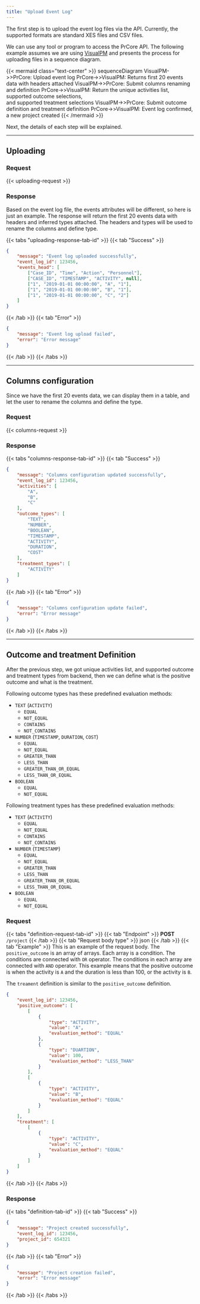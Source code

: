 ```yaml
---
title: "Upload Event Log"
---
```


The first step is to upload the event log files via the API. Currently, the supported formats are standard XES files and CSV files.

We can use any tool or program to access the PrCore API. The following example assumes we are using [VisualPM](https://github.com/VisualPM) and presents the process for uploading files in a sequence diagram.

{{< mermaid class="text-center" >}}
sequenceDiagram
    VisualPM->>PrCore: Upload event log
    PrCore->>VisualPM: Returns first 20 events data with headers attached
    VisualPM->>PrCore: Submit columns renaming and definition
    PrCore->>VisualPM: Return the unique activities list, <br>supported outcome selections, <br>and supported treatment selections
    VisualPM->>PrCore: Submit outcome definition and treatment definition
    PrCore->>VisualPM: Event log confirmed, a new project created
{{< /mermaid >}}

Next, the details of each step will be explained.

---

## Uploading

### Request

{{< uploading-request >}}

### Response

Based on the event log file, the events attributes will be different, so here is just an example. The response will return the first 20 events data with headers and inferred types attached. The headers and types will be used to rename the columns and define type.

{{< tabs "uploading-response-tab-id" >}}
{{< tab "Success" >}}
```json
{
    "message": "Event log uploaded successfully",
    "event_log_id": 123456,
    "events_head": [
        ["Case_ID", "Time", "Action", "Personnel"],
        ["CASE_ID", "TIMESTAMP", "ACTIVITY", null],
        ["1", "2019-01-01 00:00:00", "A", "1"],
        ["1", "2019-01-01 00:00:00", "B", "1"],
        ["1", "2019-01-01 00:00:00", "C", "2"]
    ]
}
```
{{< /tab >}}
{{< tab "Error" >}}
```json
{
    "message": "Event log upload failed",
    "error": "Error message"
}
```
{{< /tab >}}
{{< /tabs >}}

---

## Columns configuration

Since we have the first 20 events data, we can display them in a table, and let the user to rename the columns and define the type.

### Request

{{< columns-request >}}

### Response

{{< tabs "columns-response-tab-id" >}}
{{< tab "Success" >}}
```json
{
    "message": "Columns configuration updated successfully",
    "event_log_id": 123456,
    "activities": [
        "A",
        "B",
        "C"
    ],
    "outcome_types": [
        "TEXT",
        "NUMBER",
        "BOOLEAN",
        "TIMESTAMP",
        "ACTIVITY",
        "DURATION",
        "COST"
    ],
    "treatment_types": [
        "ACTIVITY"
    ]
}
```
{{< /tab >}}
{{< tab "Error" >}}
```json
{
    "message": "Columns configuration update failed",
    "error": "Error message"
}
```
{{< /tab >}}
{{< /tabs >}}

---

## Outcome and treatment Definition

After the previous step, we got unique activities list, and supported outcome and treatment types from backend, then we can define what is the positive outcome and what is the treatment.

Following outcome types has these predefined evaluation methods:

- `TEXT` (`ACTIVITY`)
    - `EQUAL`
    - `NOT_EQUAL`
    - `CONTAINS`
    - `NOT_CONTAINS`
- `NUMBER` (`TIMESTAMP`, `DURATION`, `COST`)
    - `EQUAL`
    - `NOT_EQUAL`
    - `GREATER_THAN`
    - `LESS_THAN`
    - `GREATER_THAN_OR_EQUAL`
    - `LESS_THAN_OR_EQUAL`
- `BOOLEAN`
    - `EQUAL`
    - `NOT_EQUAL`

Following treatment types has these predefined evaluation methods:

- `TEXT` (`ACTIVITY`)
    - `EQUAL`
    - `NOT_EQUAL`
    - `CONTAINS`
    - `NOT_CONTAINS`
- `NUMBER` (`TIMESTAMP`)
    - `EQUAL`
    - `NOT_EQUAL`
    - `GREATER_THAN`
    - `LESS_THAN`
    - `GREATER_THAN_OR_EQUAL`
    - `LESS_THAN_OR_EQUAL`
- `BOOLEAN`
    - `EQUAL`
    - `NOT_EQUAL`

### Request

{{< tabs "definition-request-tab-id" >}}
{{< tab "Endpoint" >}} **POST** `/project` {{< /tab >}}
{{< tab "Request body type" >}} json {{< /tab >}}
{{< tab "Example" >}}
This is an example of the request body. The `positive_outcome` is an array of arrays. Each array is a condition. The conditions are connected with `OR` operator. The conditions in each array are connected with `AND` operator. This example means that the positive outcome is when the activity is `A` and the duration is less than 100, or the activity is `B`.

The `treament` definition is similar to the `positive_outcome` definition.

```json
{
    "event_log_id": 123456,
    "positive_outcome": [
        [
            {
                "type": "ACTIVITY",
                "value": "A",
                "evaluation_method": "EQUAL"
            },
            {
                "type": "DUARTION",
                "value": 100,
                "evaluation_method": "LESS_THAN"
            }
        ],
        [
            {
                "type": "ACTIVITY",
                "value": "B",
                "evaluation_method": "EQUAL"
            }
        ]
    ],
    "treatment": [
        [
            {
                "type": "ACTIVITY",
                "value": "C",
                "evaluation_method": "EQUAL"
            }
        ]
    ]
}
```
{{< /tab >}}
{{< /tabs >}}



### Response

{{< tabs "definition-tab-id" >}}
{{< tab "Success" >}}
```json
{
    "message": "Project created successfully",
    "event_log_id": 123456,
    "project_id": 654321
}
```
{{< /tab >}}
{{< tab "Error" >}}
```json
{
    "message": "Project creation failed",
    "error": "Error message"
}
```
{{< /tab >}}
{{< /tabs >}}
